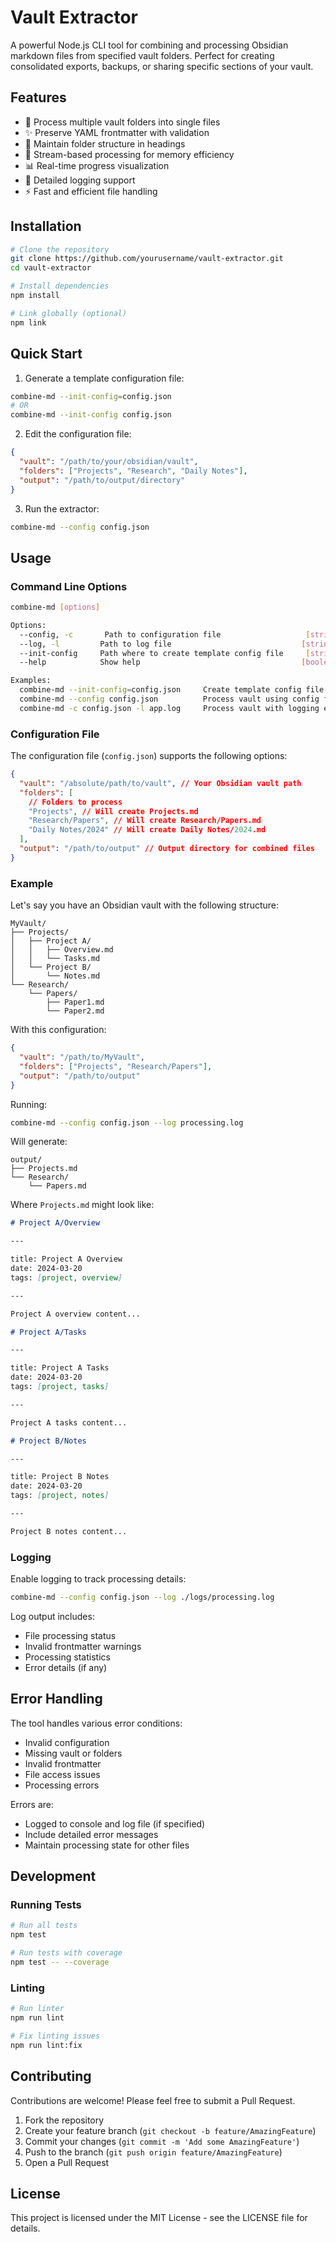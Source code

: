 # Vault Extractor

A powerful Node.js CLI tool for combining and processing Obsidian markdown files from specified vault folders. Perfect for creating consolidated exports, backups, or sharing specific sections of your vault.

## Features

- 📁 Process multiple vault folders into single files
- ✨ Preserve YAML frontmatter with validation
- 🌳 Maintain folder structure in headings
- 🚀 Stream-based processing for memory efficiency
- 📊 Real-time progress visualization
- 📝 Detailed logging support
- ⚡ Fast and efficient file handling

## Installation

```bash
# Clone the repository
git clone https://github.com/yourusername/vault-extractor.git
cd vault-extractor

# Install dependencies
npm install

# Link globally (optional)
npm link
```

## Quick Start

1. Generate a template configuration file:

```bash
combine-md --init-config=config.json
# OR
combine-md --init-config config.json
```

2. Edit the configuration file:

```json
{
  "vault": "/path/to/your/obsidian/vault",
  "folders": ["Projects", "Research", "Daily Notes"],
  "output": "/path/to/output/directory"
}
```

3. Run the extractor:

```bash
combine-md --config config.json
```

## Usage

### Command Line Options

```bash
combine-md [options]

Options:
  --config, -c       Path to configuration file                   [string] [required]
  --log, -l         Path to log file                             [string]
  --init-config     Path where to create template config file     [string] [requires argument]
  --help            Show help                                    [boolean]

Examples:
  combine-md --init-config=config.json     Create template config file
  combine-md --config config.json          Process vault using config file
  combine-md -c config.json -l app.log     Process vault with logging enabled
```

### Configuration File

The configuration file (`config.json`) supports the following options:

```json
{
  "vault": "/absolute/path/to/vault", // Your Obsidian vault path
  "folders": [
    // Folders to process
    "Projects", // Will create Projects.md
    "Research/Papers", // Will create Research/Papers.md
    "Daily Notes/2024" // Will create Daily Notes/2024.md
  ],
  "output": "/path/to/output" // Output directory for combined files
}
```

### Example

Let's say you have an Obsidian vault with the following structure:

```
MyVault/
├── Projects/
│   ├── Project A/
│   │   ├── Overview.md
│   │   └── Tasks.md
│   └── Project B/
│       └── Notes.md
└── Research/
    └── Papers/
        ├── Paper1.md
        └── Paper2.md
```

With this configuration:

```json
{
  "vault": "/path/to/MyVault",
  "folders": ["Projects", "Research/Papers"],
  "output": "/path/to/output"
}
```

Running:

```bash
combine-md --config config.json --log processing.log
```

Will generate:

```
output/
├── Projects.md
└── Research/
    └── Papers.md
```

Where `Projects.md` might look like:

```markdown
# Project A/Overview

---

title: Project A Overview
date: 2024-03-20
tags: [project, overview]

---

Project A overview content...

# Project A/Tasks

---

title: Project A Tasks
date: 2024-03-20
tags: [project, tasks]

---

Project A tasks content...

# Project B/Notes

---

title: Project B Notes
date: 2024-03-20
tags: [project, notes]

---

Project B notes content...
```

### Logging

Enable logging to track processing details:

```bash
combine-md --config config.json --log ./logs/processing.log
```

Log output includes:

- File processing status
- Invalid frontmatter warnings
- Processing statistics
- Error details (if any)

## Error Handling

The tool handles various error conditions:

- Invalid configuration
- Missing vault or folders
- Invalid frontmatter
- File access issues
- Processing errors

Errors are:

- Logged to console and log file (if specified)
- Include detailed error messages
- Maintain processing state for other files

## Development

### Running Tests

```bash
# Run all tests
npm test

# Run tests with coverage
npm test -- --coverage
```

### Linting

```bash
# Run linter
npm run lint

# Fix linting issues
npm run lint:fix
```

## Contributing

Contributions are welcome! Please feel free to submit a Pull Request.

1. Fork the repository
2. Create your feature branch (`git checkout -b feature/AmazingFeature`)
3. Commit your changes (`git commit -m 'Add some AmazingFeature'`)
4. Push to the branch (`git push origin feature/AmazingFeature`)
5. Open a Pull Request

## License

This project is licensed under the MIT License - see the LICENSE file for details.
